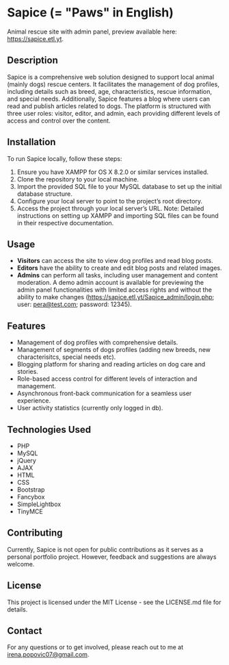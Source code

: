 # Sapice (= "Paws" in English)
Animal rescue site with admin panel, preview available here: https://sapice.etl.yt. 

## Description
Sapice is a comprehensive web solution designed to support local animal (mainly dogs) rescue centers. It facilitates the management of dog profiles, including details such as breed, age, characteristics, rescue information, and special needs. Additionally, Sapice features a blog where users can read and publish articles related to dogs. The platform is structured with three user roles: visitor, editor, and admin, each providing different levels of access and control over the content.

## Installation
To run Sapice locally, follow these steps:
1. Ensure you have XAMPP for OS X 8.2.0 or similar services installed.
2. Clone the repository to your local machine.
3. Import the provided SQL file to your MySQL database to set up the initial database structure.
4. Configure your local server to point to the project’s root directory.
5. Access the project through your local server’s URL.
Note: Detailed instructions on setting up XAMPP and importing SQL files can be found in their respective documentation.

## Usage
- **Visitors** can access the site to view dog profiles and read blog posts.
- **Editors** have the ability to create and edit blog posts and related images.
- **Admins** can perform all tasks, including user management and content moderation.
A demo admin account is available for previewing the admin panel functionalities with limited access rights and without the ability to make changes (https://sapice.etl.yt/Sapice_admin/login.php; user: pera@test.com; password: 12345).

## Features
- Management of dog profiles with comprehensive details.
- Management of segments of dogs profiles (adding new breeds, new characterisitcs, special needs etc).
- Blogging platform for sharing and reading articles on dog care and stories.
- Role-based access control for different levels of interaction and management.
- Asynchronous front-back communication for a seamless user experience.
- User activity statistics (currently only logged in db).
  
## Technologies Used
- PHP
- MySQL
- jQuery
- AJAX
- HTML
- CSS
- Bootstrap
- Fancybox
- SimpleLightbox
- TinyMCE
  
## Contributing
Currently, Sapice is not open for public contributions as it serves as a personal portfolio project. However, feedback and suggestions are always welcome.

## License
This project is licensed under the MIT License - see the LICENSE.md file for details.

## Contact
For any questions or to get involved, please reach out to me at irena.popovic07@gmail.com.
